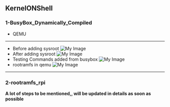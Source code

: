 ## KernelONShell

### 1-BusyBox_Dynamically_Compiled
- QEMU

---
- Before adding sysroot
![My Image](/Kernel_Work/1-BusyBox_Dynamically_Compiled/before_adding_sysroot.png)
- After adding sysroot
![My Image](/1-BusyBox_Dynamically_Compiled/after_adding_sysroot.png)
- Testing Commands added from busybox
![My Image](/1-BusyBox_Dynamically_Compiled/testing_added_commands.png)
- rootramfs in qemu
![My Image](/1-BusyBox_Dynamically_Compiled/testing_rootramfs.png)
---


### 2-rootramfs_rpi


**A lot of steps to be mentioned,, will be updated in details as soon as possible**
